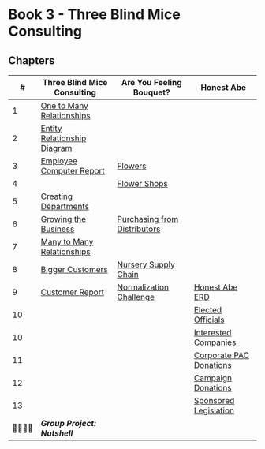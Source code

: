 # Book 3 - Three Blind Mice Consulting

## Chapters

| #  | Three Blind Mice Consulting | Are You Feeling Bouquet? | Honest Abe |
|--|--|--|--|
| 1 | [One to Many Relationships](./chapters/ONE_MANY.md) |  |  |
| 2 | [Entity Relationship Diagram](./chapters/ERD.md) |  |  |
| 3 | [Employee Computer Report](./chapters/EMPLOYEES.md) | [Flowers](./chapters/FLOWERS.md) |  |
| 4 |  | [Flower Shops](./chapters/RETAILERS.md) |  |
| 5 | [Creating Departments](./chapters/DEPARTMENTS.md) |  |  |
| 6 | [Growing the Business](./chapters/LOCATIONS.md) | [Purchasing from Distributors](./chapters/DISTRIBUTOR.md) |  |
| 7 | [Many to Many Relationships](./chapters/MANY_MANY.md) |  |  |
| 8 | [Bigger Customers](./chapters/CUSTOMERS.md) | [Nursery Supply Chain](./chapters/NURSERIES.md) |  |
| 9 | [Customer Report](./chapters/CUSTOMER_REPORT.md) | [Normalization Challenge](./chapters/BOUQUET_NORMALIZE.md) | [Honest Abe ERD](./chapters/HONESTABE_ERD.md) |
| 10 |  |  | [Elected Officials](./chapters/POLITICIANS.md) |
| 10 |  |  | [Interested Companies](./chapters/COMPANIES.md) |
| 11 |  |  | [Corporate PAC Donations](./chapters/COMPANY_DONATIONS.md) |
| 12 |  |  | [Campaign Donations](./chapters/PAC_DONATIONS.md) |
| 13 |  |  | [Sponsored Legislation](./chapters/LEGISLATION.md) |
| 👨‍👨‍👦‍👦 | **_Group Project: Nutshell_** |  |  |
